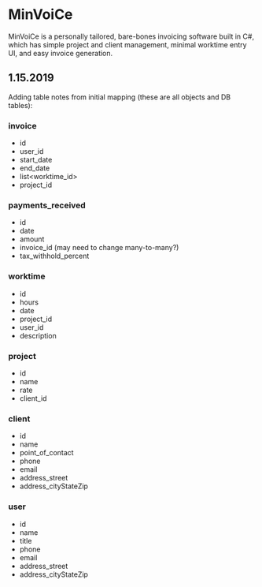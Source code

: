 # MinVoiCe
MinVoiCe is a personally tailored, bare-bones invoicing software built in C#, which has simple project and client management, minimal worktime entry UI, and easy invoice generation.


## 1.15.2019
Adding table notes from initial mapping (these are all objects and DB tables):

### invoice
* id
* user_id
* start_date
* end_date
* list<worktime_id>
* project_id

### payments_received
* id
* date
* amount
* invoice_id (may need to change many-to-many?)
* tax_withhold_percent

### worktime
* id
* hours
* date
* project_id
* user_id
* description

### project
* id
* name
* rate
* client_id 

### client
* id
* name
* point_of_contact
* phone
* email
* address_street
* address_cityStateZip

### user
* id
* name
* title
* phone
* email
* address_street
* address_cityStateZip
